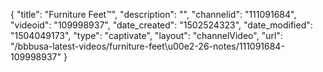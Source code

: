 {
    "title": "Furniture Feet&trade;",
    "description": "",
    "channelid": "111091684",
    "videoid": "109998937",
    "date_created": "1502524323",
    "date_modified": "1504049173",
    "type": "captivate",
    "layout": "channelVideo",
    "url": "\/bbbusa-latest-videos\/furniture-feet\u00e2-26-notes\/111091684-109998937"
}